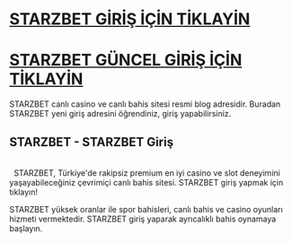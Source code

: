 <h1><b><a href="https://t2m.io/starzbetgiris"> STARZBET GİRİŞ İÇİN TİKLAYİN</a></b></h1>

<h1><b><a href="https://t2m.io/starzbetgiris"> STARZBET GÜNCEL GİRİŞ İÇİN TİKLAYİN</a></b></h1>

STARZBET canlı casino ve canlı bahis sitesi resmi blog adresidir. Buradan STARZBET yeni giriş adresini öğrendiniz, giriş yapabilirsiniz.

 <h2>STARZBET - STARZBET Giriş</h2><br>
 
STARZBET, Türkiye'de rakipsiz premium en iyi casino ve slot deneyimini yaşayabileceğiniz çevrimiçi canlı bahis sitesi. STARZBET giriş yapmak için tıklayın!

STARZBET yüksek oranlar ile spor bahisleri, canlı bahis ve casino oyunları hizmeti vermektedir. STARZBET giriş yaparak ayrıcalıklı bahis oynamaya başlayın.

